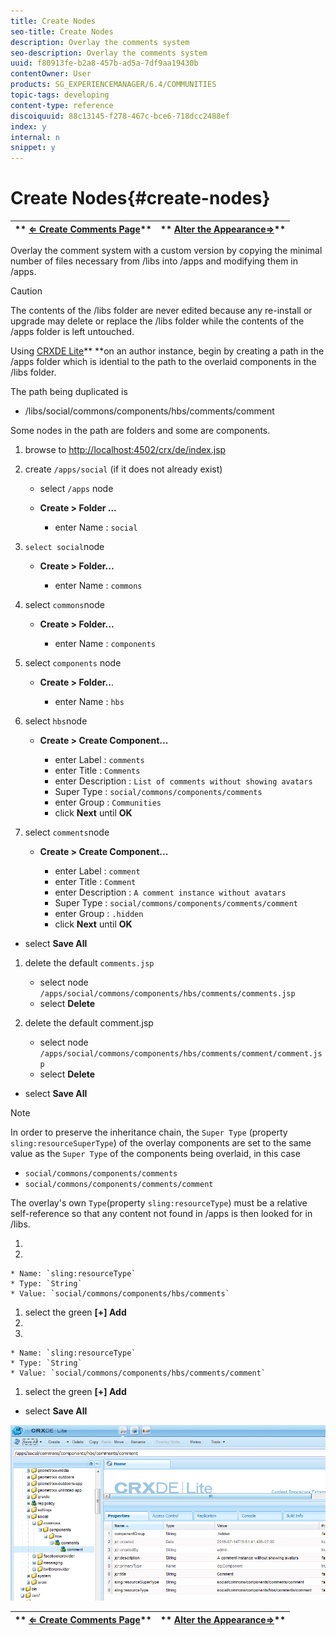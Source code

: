 ```yaml
---
title: Create Nodes
seo-title: Create Nodes
description: Overlay the comments system 
seo-description: Overlay the comments system 
uuid: f80913fe-b2a8-457b-ad5a-7df9aa19430b
contentOwner: User
products: SG_EXPERIENCEMANAGER/6.4/COMMUNITIES
topic-tags: developing
content-type: reference
discoiquuid: 88c13145-f278-467c-bce6-718dcc2488ef
index: y
internal: n
snippet: y
---
```


# Create Nodes{#create-nodes}

| ** [⇐ Create Comments Page](../../communities/using/overlay-create-comments-page.md)** |** [Alter the Appearance⇒](../../communities/using/overlay-alter-appearance.md)** |
|---|---|

Overlay the comment system with a custom version by copying the minimal number of files necessary from /libs into /apps and modifying them in /apps.

>[!CAUTION]
>
>The contents of the /libs folder are never edited because any re-install or upgrade may delete or replace the /libs folder while the contents of the /apps folder is left untouched.

Using [CRXDE Lite](../../sites/developing/using/developing-with-crxde-lite.md)** **on an author instance, begin by creating a path in the /apps folder which is idential to the path to the overlaid components in the /libs folder.

The path being duplicated is

* /libs/social/commons/components/hbs/comments/comment

Some nodes in the path are folders and some are components.

1. browse to [http://localhost:4502/crx/de/index.jsp](http://localhost:4502/crx/de/index.jsp)
1. create `/apps/social` (if it does not already exist)

    * select `/apps` node
    * **Create &gt; Folder ...**

        * enter Name : `social`

1. `select social`node

    * **Create &gt; Folder...**

        * enter Name : `commons`

1. select `commons`node

    * **Create &gt; Folder...**

        * enter Name : `components`

1. select `components` node

    * **Create &gt; Folder..**.

        * enter Name : `hbs`

1. select `hbs`node

    * **Create &gt; Create Component...**

        * enter Label : `comments`
        * enter Title : `Comments`
        * enter Description : `List of comments without showing avatars`
        * Super Type : `social/commons/components/comments`
        * enter Group : `Communities`
        * click **Next** until **OK**

1. select `comments`node

    * **Create &gt; Create Component...**

        * enter Label : `comment`
        * enter Title : `Comment`
        * enter Description : `A comment instance without avatars`
        * Super Type : `social/commons/components/comments/comment`
        * enter Group : `.hidden`
        * click **Next** until **OK**

* select **Save All**

1. delete the default `comments.jsp`

    * select node `/apps/social/commons/components/hbs/comments/comments.jsp`
    * select **Delete**

1. delete the default comment.jsp

    * select node `/apps/social/commons/components/hbs/comments/comment/comment.jsp`
    * select **Delete**

* select **Save All**

>[!NOTE]
>
>In order to preserve the inheritance chain, the `Super Type` (property `sling:resourceSuperType`) of the overlay components are set to the same value as the `Super Type` of the components being overlaid, in this case
>
>* `social/commons/components/comments`
>* `social/commons/components/comments/comment`
>

The overlay's own `Type`(property `sling:resourceType`) must be a relative self-reference so that any content not found in /apps is then looked for in /libs.

1. 
1.

    * Name: `sling:resourceType`
    * Type: `String`
    * Value: `social/commons/components/hbs/comments`

1. select the green **[+] Add**
1. 
1.

    * Name: `sling:resourceType`
    * Type: `String`
    * Value: `social/commons/components/hbs/comments/comment`

1. select the green **[+] Add**

* select **Save All**

![](assets/chlimage_1-4.png) 

| ** [⇐ Create Comments Page](../../communities/using/overlay-create-comments-page.md)** |** [Alter the Appearance⇒](../../communities/using/overlay-alter-appearance.md)** |
|---|---|

